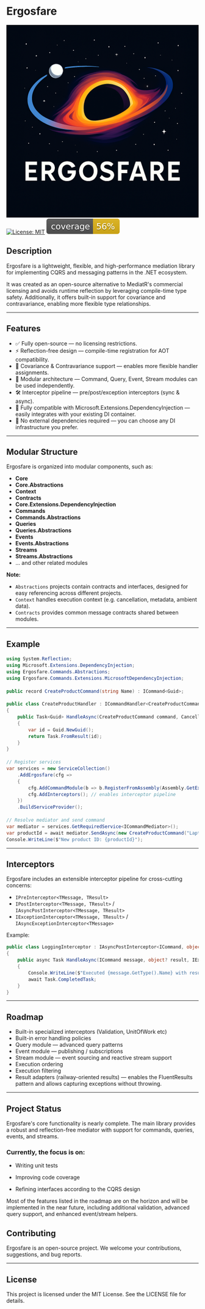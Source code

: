 
# Ergosfare
![7101c7df-6cac-4b25-994a-60e2adbdc546.png](7101c7df-6cac-4b25-994a-60e2adbdc546.png)
[![License: MIT](https://img.shields.io/badge/License-MIT-blue.svg)](LICENSE) 
![coverage badge](https://raw.githubusercontent.com/stellayazilim/Ergosfare/{{.branch}}/.badges/main/coverage.svg)

## Description

Ergosfare is a lightweight, flexible, and high-performance mediation library for implementing CQRS and messaging patterns in the .NET ecosystem.

It was created as an open-source alternative to MediatR's commercial licensing and avoids runtime reflection by leveraging compile-time type safety.
Additionally, it offers built-in support for covariance and contravariance, enabling more flexible type relationships.

---

## Features

* ✅ Fully open-source — no licensing restrictions.
* ⚡ Reflection-free design — compile-time registration for AOT compatibility.
* 🔄 Covariance & Contravariance support — enables more flexible handler assignments.
* 🧩 Modular architecture — Command, Query, Event, Stream modules can be used independently.
* 🛠 Interceptor pipeline — pre/post/exception interceptors (sync & async).
* 🔗 Fully compatible with Microsoft.Extensions.DependencyInjection — easily integrates with your existing DI container.
* 🔗 No external dependencies required — you can choose any DI infrastructure you prefer.

---

## Modular Structure

Ergosfare is organized into modular components, such as:

* **Core**
* **Core.Abstractions**
* **Context**
* **Contracts**
* **Core.Extensions.DependencyInjection**
* **Commands**
* **Commands.Abstractions**
* **Queries**
* **Queries.Abstractions**
* **Events**
* **Events.Abstractions**
* **Streams**
* **Streams.Abstractions**
* … and other related modules

**Note:**

* `Abstractions` projects contain contracts and interfaces, designed for easy referencing across different projects.
* `Context` handles execution context (e.g. cancellation, metadata, ambient data).
* `Contracts` provides common message contracts shared between modules.

---

## Example

```csharp
using System.Reflection;
using Microsoft.Extensions.DependencyInjection;
using Ergosfare.Commands.Abstractions;
using Ergosfare.Commands.Extensions.MicrosoftDependencyInjection;

public record CreateProductCommand(string Name) : ICommand<Guid>;

public class CreateProductHandler : ICommandHandler<CreateProductCommand, Guid>
{
    public Task<Guid> HandleAsync(CreateProductCommand command, CancellationToken cancellationToken = default)
    {
        var id = Guid.NewGuid();
        return Task.FromResult(id);
    }
}

// Register services
var services = new ServiceCollection()
    .AddErgosfare(cfg =>
    {
        cfg.AddCommandModule(b => b.RegisterFromAssembly(Assembly.GetExecutingAssembly()));
        cfg.AddInterceptors(); // enables interceptor pipeline
    })
    .BuildServiceProvider();

// Resolve mediator and send command
var mediator = services.GetRequiredService<ICommandMediator>();
var productId = await mediator.SendAsync(new CreateProductCommand("Laptop"));
Console.WriteLine($"New product ID: {productId}");
```

---

## Interceptors

Ergosfare includes an extensible interceptor pipeline for cross-cutting concerns:

* `IPreInterceptor<TMessage, TResult>`
* `IPostInterceptor<TMessage, TResult>` / `IAsyncPostInterceptor<TMessage, TResult>`
* `IExceptionInterceptor<TMessage, TResult>` / `IAsyncExceptionInterceptor<TMessage>`

Example:

```csharp
public class LoggingInterceptor : IAsyncPostInterceptor<ICommand, object>
{
    public async Task HandleAsync(ICommand message, object? result, IExecutionContext context, CancellationToken ct)
    {
        Console.WriteLine($"Executed {message.GetType().Name} with result {result}");
        await Task.CompletedTask;
    }
}
```

---

## Roadmap

* Built-in specialized interceptors (Validation, UnitOfWork etc)
* Built-in error handling policies
* Query module — advanced query patterns
* Event module — publishing / subscriptions
* Stream module — event sourcing and reactive stream support
* Execution ordering
* Execution filtering
* Result adapters (railway-oriented results) — enables the FluentResults pattern and allows capturing exceptions without throwing.
---
## Project Status

Ergosfare's core functionality is nearly complete. The main library provides a robust and reflection-free mediator with support for commands, queries, events, and streams.

### Currently, the focus is on:

- Writing unit tests

- Improving code coverage

- Refining interfaces according to the CQRS design

Most of the features listed in the roadmap are on the horizon and will be implemented in the near future, including additional validation, advanced query support, and enhanced event/stream helpers.
## Contributing

Ergosfare is an open-source project.
We welcome your contributions, suggestions, and bug reports.

---

## License

This project is licensed under the MIT License.
See the LICENSE file for details.
